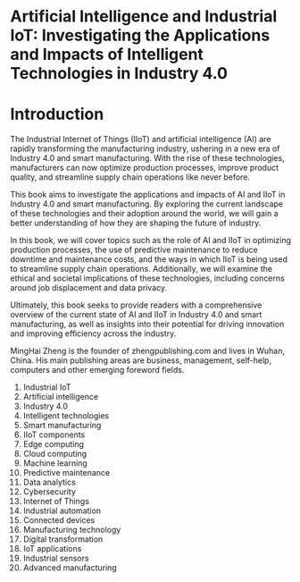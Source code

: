 # Artificial Intelligence and Industrial IoT: Investigating the Applications and Impacts of Intelligent Technologies in Industry 4.0

# Introduction

The Industrial Internet of Things (IIoT) and artificial intelligence (AI) are rapidly transforming the manufacturing industry, ushering in a new era of Industry 4.0 and smart manufacturing. With the rise of these technologies, manufacturers can now optimize production processes, improve product quality, and streamline supply chain operations like never before.

This book aims to investigate the applications and impacts of AI and IIoT in Industry 4.0 and smart manufacturing. By exploring the current landscape of these technologies and their adoption around the world, we will gain a better understanding of how they are shaping the future of industry.

In this book, we will cover topics such as the role of AI and IIoT in optimizing production processes, the use of predictive maintenance to reduce downtime and maintenance costs, and the ways in which IIoT is being used to streamline supply chain operations. Additionally, we will examine the ethical and societal implications of these technologies, including concerns around job displacement and data privacy.

Ultimately, this book seeks to provide readers with a comprehensive overview of the current state of AI and IIoT in Industry 4.0 and smart manufacturing, as well as insights into their potential for driving innovation and improving efficiency across the industry.

MingHai Zheng is the founder of zhengpublishing.com and lives in Wuhan, China. His main publishing areas are business, management, self-help, computers and other emerging foreword fields.


1. Industrial IoT
2. Artificial intelligence
3. Industry 4.0
4. Intelligent technologies
5. Smart manufacturing
6. IIoT components
7. Edge computing
8. Cloud computing
9. Machine learning
10. Predictive maintenance
11. Data analytics
12. Cybersecurity
13. Internet of Things
14. Industrial automation
15. Connected devices
16. Manufacturing technology
17. Digital transformation
18. IoT applications
19. Industrial sensors
20. Advanced manufacturing



